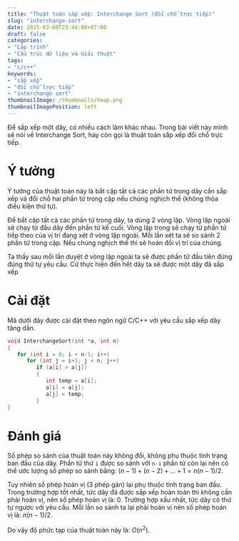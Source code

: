 ```yaml
---
title: "Thuật toán sắp xếp: Interchange Sort (đổi chỗ trực tiếp)"
slug: "interchange-sort"
date: 2015-03-08T23:44:00+07:00
draft: false
categories:
- "Lập trình"
- "Cấu trúc dữ liệu và Giải thuật"
tags:
- "c/c++"
keywords:
- "sắp xếp"
- "đổi chỗ trực tiếp"
- "interchange sort"
thumbnailImage: /thumbnails/heap.png
thumbnailImagePosition: left
---
```


Để sắp xếp một dãy, có nhiều cách làm khác nhau. Trong bài viết này mình sẽ nói về Interchange Sort, hay còn gọi là thuật toán sắp xếp đổi chỗ trực tiếp.

<!--more-->

# Ý tưởng

Ý tưởng của thuật toán này là bắt cặp tất cả các phần tử trong dãy cần sắp xếp và đổi chỗ hai phần tử trong cặp nếu chúng nghịch thế (không thỏa điều kiện thứ tự).

Để bắt cặp tất cả các phần tử trong dãy, ta dùng 2 vòng lặp. Vòng lặp ngoài sẽ chạy từ đầu dãy đến phần tử kế cuối. Vòng lặp trong sẽ chạy từ phần tử tiếp theo của vị trí đang xét ở vòng lặp ngoài. Mỗi lần xét ta sẽ so sánh 2 phần tử trong cặp. Nếu chúng nghịch thế thì sẽ hoán đổi vị trí của chúng.

Ta thấy sau mỗi lần duyệt ở vòng lặp ngoài ta sẽ được phần tử đầu tiên đứng đúng thứ tự yêu cầu. Cứ thực hiện đến hết dãy ta sẽ được một dãy đã sắp xếp

# Cài đặt

Mã dưới đây được cài đặt theo ngôn ngữ C/C++ với yêu cầu sắp xếp dãy tăng dần.

```cpp
void InterchangeSort(int *a, int n)
{
   for (int i = 0; i < n-1; i++)
      for (int j = i+1; j < n; j++)
         if (a[i] > a[j])
         {
            int temp = a[i];
            a[i] = a[j];
            a[j] = temp;
         }
}
```

# Đánh giá

Số phép so sánh của thuật toán này không đổi, không phụ thuộc tình trạng ban đầu của dãy. Phần tử thứ `i` được so sánh với `n-i` phần tử còn lại nên có thể ước lượng số phép so sánh bằng: $(n-1) + (n-2) + ... + 1 = n(n - 1)/2$.

Tuy nhiên số phép hoán vị (3 phép gán) lại phụ thuộc tình trạng ban đầu. Trong trường hợp tốt nhất, tức dãy đã được sắp xếp hoàn toàn thì không cần phải hoán vị, nên số phép hoán vị là: 0.
Trường hợp xấu nhất, tức dãy có thứ tự ngược với yêu cầu. Mỗi lần so sánh ta lại phải hoán vị nên số phép hoán vị là: $n(n - 1)/2$.

Do vậy độ phức tạp của thuật toán này là: $O(n^2)$.